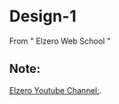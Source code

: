 # Design-1
From " Elzero Web School "

## Note:
[Elzero Youtube Channel:](https://www.youtube.com/watch?v=_-eh8cwGGwg&t=1460s).
